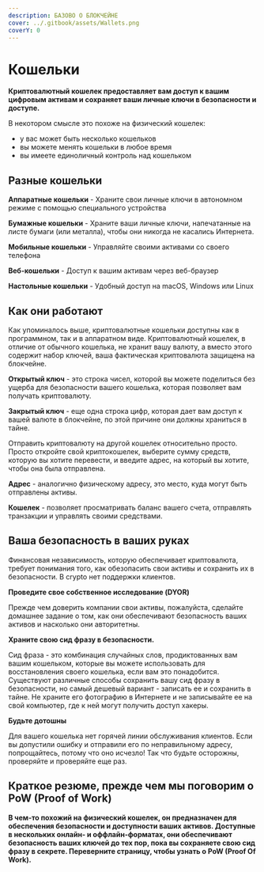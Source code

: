 ```yaml
---
description: БАЗОВО О БЛОКЧЕЙНЕ
cover: ../.gitbook/assets/Wallets.png
coverY: 0
---
```


# Кошельки

**Криптовалютный кошелек предоставляет вам доступ к вашим цифровым активам и сохраняет ваши личные ключи в безопасности и доступе.**

В некотором смысле это похоже на физический кошелек:

* у вас может быть несколько кошельков
* вы можете менять кошельки в любое время
* вы имеете единоличный контроль над кошельком

## Разные кошельки

**Аппаратные кошельки** - Храните свои личные ключи в автономном режиме с помощью специального устройства

**Бумажные кошельки** - Храните ваши личные ключи, напечатанные на листе бумаги (или металла), чтобы они никогда не касались Интернета.

**Мобильные кошельки** - Управляйте своими активами со своего телефона

**Веб-кошельки** - Доступ к вашим активам через веб-браузер

**Настольные кошельки** - Удобный доступ на macOS, Windows или Linux

## Как они работают

Как упоминалось выше, криптовалютные кошельки доступны как в программном, так и в аппаратном виде. Криптовалютный кошелек, в отличие от обычного кошелька, не хранит вашу валюту, а вместо этого содержит набор ключей, ваша фактическая криптовалюта защищена на блокчейне.

**Открытый ключ** - это строка чисел, которой вы можете поделиться без ущерба для безопасности вашего кошелька, которая позволяет вам получать криптовалюту.

**Закрытый ключ** - еще одна строка цифр, которая дает вам доступ к вашей валюте в блокчейне, по этой причине они должны храниться в тайне.

Отправить криптовалюту на другой кошелек относительно просто. Просто откройте свой криптокошелек, выберите сумму средств, которую вы хотите перевести, и введите адрес, на который вы хотите, чтобы она была отправлена.

**Адрес** - аналогично физическому адресу, это место, куда могут быть отправлены активы.

**Кошелек** - позволяет просматривать баланс вашего счета, отправлять транзакции и управлять своими средствами.

## Ваша безопасность в ваших руках

Финансовая независимость, которую обеспечивает криптовалюта, требует понимания того, как обезопасить свои активы и сохранить их в безопасности. В crypto нет поддержки клиентов.

**Проведите свое собственное исследование (DYOR)**

Прежде чем доверить компании свои активы, пожалуйста, сделайте домашнее задание о том, как они обеспечивают безопасность ваших активов и насколько они авторитетны.&#x20;

**Храните свою сид фразу в безопасности.**&#x20;

Сид фраза - это комбинация случайных слов, продиктованных вам вашим кошельком, которые вы можете использовать для восстановления своего кошелька, если вам это понадобится. Существуют различные способы сохранить вашу сид фразу в безопасности, но самый дешевый вариант - записать ее и сохранить в тайне. Не храните его фотографию в Интернете и не записывайте ее на свой компьютер, где к ней могут получить доступ хакеры.

**Будьте дотошны**

Для вашего кошелька нет горячей линии обслуживания клиентов. Если вы допустили ошибку и отправили его по неправильному адресу, попрощайтесь, потому что оно исчезло! Так что будьте осторожны, проверяйте и проверяйте еще раз.

## Краткое резюме, прежде чем мы поговорим о PoW (Proof of Work)

**В чем-то похожий на физический кошелек, он предназначен для обеспечения безопасности и доступности ваших активов. Доступные в нескольких онлайн- и оффлайн-форматах, они обеспечивают безопасность ваших ключей до тех пор, пока вы сохраняете свою сид фразу в секрете. Переверните страницу, чтобы узнать о PoW (Proof Of Work).**
